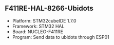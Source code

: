 ## F411RE-HAL-8266-Ubidots

- Platform: STM32cubeIDE 1.7.0
- Framework: STM32 HAL
- Board: NUCLEO-F411RE
- Program: Send data to ubidots through ESP01